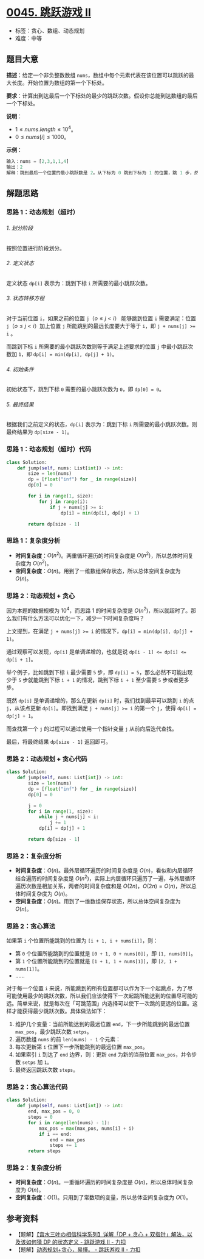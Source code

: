 # [0045. 跳跃游戏 II](https://leetcode.cn/problems/jump-game-ii/)

- 标签：贪心、数组、动态规划
- 难度：中等

## 题目大意

**描述**：给定一个非负整数数组 `nums`，数组中每个元素代表在该位置可以跳跃的最大长度。开始位置为数组的第一个下标处。

**要求**：计算出到达最后一个下标处的最少的跳跃次数。假设你总能到达数组的最后一个下标处。

**说明**：

- $1 \le nums.length \le 10^4$。
- $0 \le nums[i] \le 1000$。

**示例**：

```Python
输入：nums = [2,3,1,1,4]
输出：2
解释：跳到最后一个位置的最小跳跃数是 2。从下标为 0 跳到下标为 1 的位置，跳 1 步，然后跳 3 步到达数组的最后一个位置。
```

## 解题思路

### 思路 1：动态规划（超时）

###### 1. 划分阶段

按照位置进行阶段划分。

###### 2. 定义状态

定义状态 `dp[i]` 表示为：跳到下标 `i` 所需要的最小跳跃次数。

###### 3. 状态转移方程

对于当前位置 `i`，如果之前的位置 `j`（$o \le j < i$） 能够跳到位置 `i` 需要满足：位置 `j`（$o \le j < i$）加上位置 `j` 所能跳到的最远长度要大于等于 `i`，即 `j + nums[j] >= i` 。

而跳到下标 `i` 所需要的最小跳跃次数则等于满足上述要求的位置 `j` 中最小跳跃次数加 `1`，即 `dp[i] = min(dp[i], dp[j] + 1)`。

###### 4. 初始条件

初始状态下，跳到下标 `0`  需要的最小跳跃次数为 `0`，即 `dp[0] = 0`。

###### 5. 最终结果

根据我们之前定义的状态，`dp[i]` 表示为：跳到下标 `i` 所需要的最小跳跃次数。则最终结果为 `dp[size - 1]`。

### 思路 1：动态规划（超时）代码

```Python
class Solution:
    def jump(self, nums: List[int]) -> int:
        size = len(nums)
        dp = [float("inf") for _ in range(size)]
        dp[0] = 0

        for i in range(1, size):
            for j in range(i):
                if j + nums[j] >= i:
                    dp[i] = min(dp[i], dp[j] + 1)

        return dp[size - 1]
```

### 思路 1：复杂度分析

- **时间复杂度**：$O(n^2)$。两重循环遍历的时间复杂度是 $O(n^2)$，所以总体时间复杂度为 $O(n^2)$。
- **空间复杂度**：$O(n)$。用到了一维数组保存状态，所以总体空间复杂度为 $O(n)$。

### 思路 2：动态规划 + 贪心

因为本题的数据规模为 $10^4$，而思路 1 的时间复杂度是 $O(n^2)$，所以就超时了。那么我们有什么方法可以优化一下，减少一下时间复杂度吗？

上文提到，在满足 `j + nums[j] >= i` 的情况下，`dp[i] = min(dp[i], dp[j] + 1)`。

通过观察可以发现，`dp[i]` 是单调递增的，也就是说 `dp[i - 1] <= dp[i] <= dp[i + 1]`。

举个例子，比如跳到下标 `i` 最少需要 `5` 步，即 `dp[i] = 5`，那么必然不可能出现少于 `5` 步就能跳到下标 `i + 1` 的情况，跳到下标 `i + 1` 至少需要 `5` 步或者更多步。

既然 `dp[i]` 是单调递增的，那么在更新 `dp[i]` 时，我们找到最早可以跳到 `i` 的点 `j`，从该点更新 `dp[i]`。即找到满足 `j + nums[j] >= i` 的第一个 `j`，使得 `dp[i] = dp[j] + 1`。

而查找第一个 `j` 的过程可以通过使用一个指针变量 `j` 从前向后迭代查找。

最后，将最终结果 `dp[size - 1]` 返回即可。

### 思路 2：动态规划 + 贪心代码

```Python
class Solution:
    def jump(self, nums: List[int]) -> int:
        size = len(nums)
        dp = [float("inf") for _ in range(size)]
        dp[0] = 0

        j = 0
        for i in range(1, size):
            while j + nums[j] < i:
                j += 1
            dp[i] = dp[j] + 1

        return dp[size - 1]
```

### 思路 2：复杂度分析

- **时间复杂度**：$O(n)$。最外层循环遍历的时间复杂度是 $O(n)$，看似和内层循环结合遍历的时间复杂度是 $O(n^2)$，实际上内层循环只遍历了一遍，与外层循环遍历次数是相加关系，两者的时间复杂度和是 $O(2n)$，$O(2n) = O(n)$，所以总体时间复杂度为 $O(n)$。
- **空间复杂度**：$O(n)$。用到了一维数组保存状态，所以总体空间复杂度为 $O(n)$。

### 思路 2：贪心算法

如果第 `i` 个位置所能跳到的位置为  `[i + 1, i + nums[i]]`，则：

- 第 `0` 个位置所能跳到的位置就是 `[0 + 1, 0 + nums[0]]`，即 `[1, nums[0]]`。
- 第 `1` 个位置所能跳到的位置就是 `[1 + 1, 1 + nums[1]]`，即 `[2, 1 + nums[1]]`。
- ……

对于每一个位置 `i` 来说，所能跳到的所有位置都可以作为下一个起跳点，为了尽可能使用最少的跳跃次数，所以我们应该使得下一次起跳所能达到的位置尽可能的远。简单来说，就是每次在「可跳范围」内选择可以使下一次跳的更远的位置。这样才能获得最少跳跃次数。具体做法如下：

1. 维护几个变量：当前所能达到的最远位置 `end`，下一步所能跳到的最远位置 `max_pos`，最少跳跃次数 `setps`。
2. 遍历数组 `nums` 的前 `len(nums) - 1` 个元素：
  1. 每次更新第 `i` 位置下一步所能跳到的最远位置 `max_pos`。
  2. 如果索引 `i` 到达了 `end` 边界，则：更新 `end` 为新的当前位置 `max_pos`，并令步数 `setps` 加 `1`。
3. 最终返回跳跃次数 `steps`。

### 思路 2：贪心算法代码

```Python
class Solution:
    def jump(self, nums: List[int]) -> int:
        end, max_pos = 0, 0
        steps = 0
        for i in range(len(nums) - 1):
            max_pos = max(max_pos, nums[i] + i)
            if i == end:
                end = max_pos
                steps += 1
        return steps
```

### 思路 2：复杂度分析

- **时间复杂度**：$O(n)$。一重循环遍历的时间复杂度是 $O(n)$，所以总体时间复杂度为 $O(n)$。
- **空间复杂度**：$O(1)$。只用到了常数项的变量，所以总体空间复杂度为 $O(1)$。

## 参考资料

- 【题解】[【宫水三叶の相信科学系列】详解「DP + 贪心 + 双指针」解法，以及该如何猜 DP 的状态定义 - 跳跃游戏 II - 力扣](https://leetcode.cn/problems/jump-game-ii/solution/xiang-jie-dp-tan-xin-shuang-zhi-zhen-jie-roh4/)
- 【题解】[动态规划+贪心，易懂。 - 跳跃游戏 II - 力扣](https://leetcode.cn/problems/jump-game-ii/solution/dong-tai-gui-hua-tan-xin-yi-dong-by-optimjie/)
